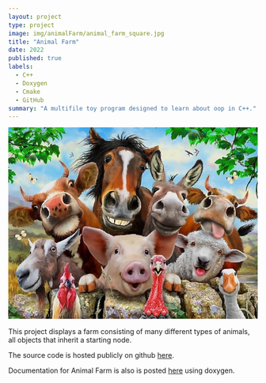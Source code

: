 ```yaml
---
layout: project
type: project
image: img/animalFarm/animal_farm_square.jpg
title: "Animal Farm"
date: 2022
published: true
labels:
  - C++
  - Doxygen
  - Cmake
  - GitHub
summary: "A multifile toy program designed to learn about oop in C++."
---
```

<img class="img-fluid" src="../img/animalFarm/animal_farm_full.jpg">  

This project displays a farm consisting of many different types of animals, all objects that inherit a starting node.  

The source code is hosted publicly on github [here](https://github.com/kairemUH/ee205-Animal-Farm).  

Documentation for Animal Farm is also is posted [here](http://www2.hawaii.edu/~kairem/ee205/animalFarm/index.html) using doxygen.  
